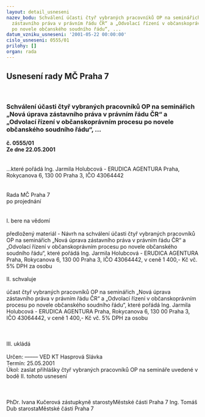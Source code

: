 ```yaml
---
layout: detail_usneseni
nazev_bodu: Schválení účasti čtyř vybraných pracovníků OP na seminářich „Nová úprava
  zástavního práva v právním řádu ČR“ a „Odvolací řízení v občanskoprávním procesu
  po novele občanského soudního řádu“, ...
datum_vzniku_usneseni: '2001-05-22 00:00:00'
cislo_usneseni: 0555/01
prilohy: []
organ: rada
---
```

<div id="ucUsn_pList" class="usn">
	<span><h2>Usnesení rady MČ Praha 7 </h2>
<br></span><div class="standBody">
<span><h3>Schválení účasti čtyř vybraných pracovníků OP na seminářich „Nová úprava zástavního práva v právním řádu ČR“ a „Odvolací řízení v občanskoprávním procesu po novele občanského soudního řádu“, ...</h3></span><div class="center">
		<strong>č. 0555/01</strong><br>
	</div>
<div class="center">
		<strong>Ze dne 22.05.2001</strong><br><br>
	</div>
<br>...které  pořádá Ing. Jarmila Holubcová -  ERUDICA  AGENTURA Praha, Rokycanova 6, 130 00  Praha 3, IČO 43064442<br><br><br>Rada MČ Praha 7<br>po projednání<br><br><br>I.	bere na vědomí<br><br> předložený materiál - Návrh na schválení účasti čtyř vybraných pracovníků OP na seminářich „Nová úprava zástavního práva v právním řádu ČR“ a „Odvolací řízení v občanskoprávním procesu po novele občanského soudního řádu“, které  pořádá Ing. Jarmila Holubcová -  ERUDICA  AGENTURA Praha, Rokycanova 6, 130 00 Praha 3, IČO 43064442, v ceně 1 400,- Kč vč. 5% DPH za osobu<br><br>II.	schvaluje <br><br>účast čtyř vybraných pracovníků OP na seminářich „Nová úprava zástavního práva v právním řádu ČR“ a „Odvolací řízení v občanskoprávním procesu po novele občanského soudního řádu“, které  pořádá Ing. Jarmila Holubcová -  ERUDICA  AGENTURA Praha, Rokycanova 6, 130 00 Praha 3, IČO 43064442, v ceně 1 400,- Kč vč. 5% DPH za osobu<br><br><br><br>III.	ukládá <br><br> Určen:	–––––	VED KT Hasprová Slávka<br>Termín: 25.05.2001<br>Úkol:	zaslat přihlášky čtyř vybraných pracovníků OP na semináře uvedené v bodě II. tohoto usnesení<br> <br><br> 	<br>PhDr. Ivana Kučerová zástupkyně starostyMěstské části Praha 7	Ing. Tomáš Dub starostaMěstské části Praha 7<br>	<br><br>
</div>
</div>